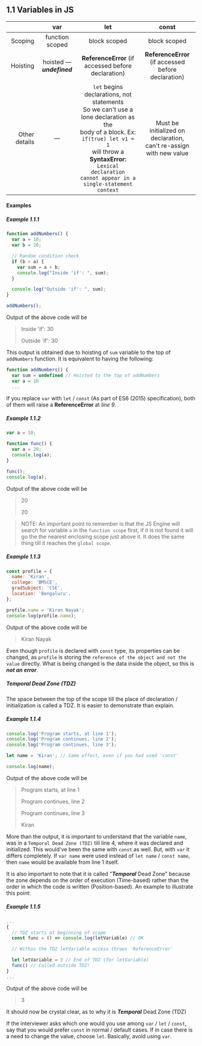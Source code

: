 ## 1.1 Variables in JS

|               |            var            |                                                                                                                       let                                                                                                                        |                                 const                                  |
| ------------: | :-----------------------: | :----------------------------------------------------------------------------------------------------------------------------------------------------------------------------------------------------------------------------------------------: | :--------------------------------------------------------------------: |
|       Scoping |      function scoped      |                                                                                                                   block scoped                                                                                                                   |                              block scoped                              |
|      Hoisting | hoisted — **_undefined_** |                                                                                               **ReferenceError** (if accessed before declaration)                                                                                                |        **ReferenceError**<br/>(if accessed before declaration)         |
| Other details |             —             | `let` begins declarations, not statements<br/>So we can't use a lone declaration as the<br/>body of a block. Ex: `if(true) let v1 = 1`<br/>will throw a **SyntaxError:** `Lexical declaration`<br/>`cannot appear in a single-statement context` | Must be initialized on declaration,<br/>can't re-assign with new value |

#### Examples

##### Example 1.1.1

```javascript
function addNumbers() {
  var a = 10;
  var b = 20;

  // Random condition check
  if (b > a) {
    var sum = a + b;
    console.log("Inside 'if': ", sum);
  }

  console.log("Outside 'if': ", sum);
}

addNumbers();
```

Output of the above code will be

> Inside 'if': 30
>
> Outside 'if': 30

This output is obtained due to hoisting of `sum` variable to the top of `addNumbers` function.
It is equivalent to having the following:

```javascript
function addNumbers() {
  var sum = undefined // Hoisted to the top of addNumbers
  var a = 10
  ...
```

If you replace `var` with `let` / `const` (As part of ES6 (2015) specification), both of them will raise a **ReferenceError** at _line 9_.

##### Example 1.1.2

```javascript
var a = 10;

function func() {
  var a = 20;
  console.log(a);
}

func();
console.log(a);
```

Output of the above code will be

> 20
>
> 20

> NOTE: An important point to remember is that the JS Engine will search for variable `a` in the `function scope` first, if it is not found it will go the the nearest enclosing scope just above it. It does the same thing till it reaches the `global scope`.

##### Example 1.1.3

```javascript
const profile = {
  name: 'Kiran',
  college: 'BMSCE',
  gradSubject: 'CSE',
  location: 'Bengaluru',
};

profile.name = 'Kiran Nayak';
console.log(profile.name);
```

Output of the above code will be

> Kiran Nayak

Even though `profile` is declared with `const` type, its properties can be changed, as `profile` is storing the `reference of the object and not the value` directly. What is being changed is the data inside the object, so this is **_not an error_**.

##### Temporal Dead Zone (TDZ)

The space between the top of the scope till the place of declaration / initialization is called a TDZ. It is easier to demonstrate than explain.

##### Example 1.1.4

```javascript
console.log('Program starts, at line 1');
console.log('Program continues, line 2');
console.log('Program continues, line 3');

let name = 'Kiran'; // Same effect, even if you had used 'const'

console.log(name);
```

Output of the above code will be

> Program starts, at line 1
>
> Program continues, line 2
>
> Program continues, line 3
>
> Kiran

More than the output, it is important to understand that the variable `name`, was in a `Temporal Dead Zone (TDZ)` till line 4, where it was declared and initialized. This would've been the same with `const` as well. But, with `var` it differs completely. If `var name` were used instead of `let name` / `const name`, then `name` would be available from line 1 itself.

It is also important to note that it is called "**_Temporal_** Dead Zone" because the zone depends on the order of execution (Time-based) rather than the order in which the code is written (Position-based). An example to illustrate this point:

##### Example 1.1.5

```javascript
...
{
  // TDZ starts at beginning of scope
  const func = () => console.log(letVariable) // OK

  // Within the TDZ letVariable access throws `ReferenceError`

  let letVariable = 3 // End of TDZ (for letVariable)
  func() // Called outside TDZ!
}
...
```

Output of the above code will be

> 3

It should now be crystal clear, as to why it is **_Temporal_** Dead Zone (TDZ)

If the interviewer asks which one would you use among `var` / `let` / `const`, say that you would prefer `const` in normal / default cases. If in case there is a need to change the value, choose `let`. Basically, avoid using `var`.
